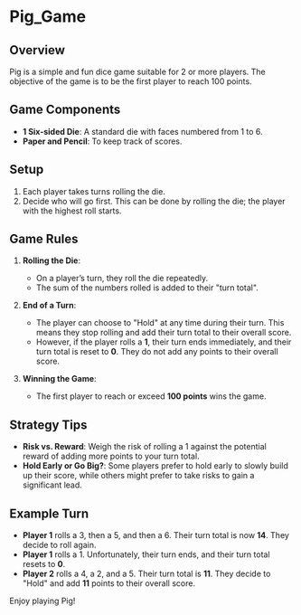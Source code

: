 # Pig_Game

## Overview
Pig is a simple and fun dice game suitable for 2 or more players. The objective of the game is to be the first player to reach 100 points.

## Game Components
- **1 Six-sided Die**: A standard die with faces numbered from 1 to 6.
- **Paper and Pencil**: To keep track of scores.

## Setup
1. Each player takes turns rolling the die.
2. Decide who will go first. This can be done by rolling the die; the player with the highest roll starts.

## Game Rules
1. **Rolling the Die**:
   - On a player’s turn, they roll the die repeatedly.
   - The sum of the numbers rolled is added to their "turn total".

2. **End of a Turn**:
   - The player can choose to "Hold" at any time during their turn. This means they stop rolling and add their turn total to their overall score.
   - However, if the player rolls a **1**, their turn ends immediately, and their turn total is reset to **0**. They do not add any points to their overall score.

3. **Winning the Game**:
   - The first player to reach or exceed **100 points** wins the game.

## Strategy Tips
- **Risk vs. Reward**: Weigh the risk of rolling a 1 against the potential reward of adding more points to your turn total.
- **Hold Early or Go Big?**: Some players prefer to hold early to slowly build up their score, while others might prefer to take risks to gain a significant lead.

## Example Turn
- **Player 1** rolls a 3, then a 5, and then a 6. Their turn total is now **14**. They decide to roll again.
- **Player 1** rolls a 1. Unfortunately, their turn ends, and their turn total resets to **0**.
- **Player 2** rolls a 4, a 2, and a 5. Their turn total is **11**. They decide to "Hold" and add **11** points to their overall score.


Enjoy playing Pig!
